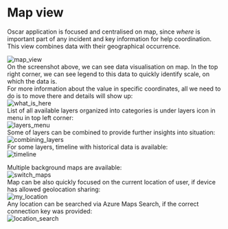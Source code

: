 # Map view

Oscar application is focused and centralised on map, since _where_ is important part of any incident and key information for help coordination. This view combines data with their geographical occurrence.       

![map_view](./screenshots/map_view.png)                   
On the screenshot above, we can see data visualisation on map. In the top right corner, we can see legend to this data to quickly identify scale, on which the data is.          
For more information about the value in specific coordinates, all we need to do is to move there and details will show up:     
![what_is_here](./screenshots/what_is_here.png)           
List of all available layers organized into categories is under layers icon in menu in top left corner:         
![layers_menu](./screenshots/layers_menu.png)        
Some of layers can be combined to provide further insights into situation:        
![combining_layers](./screenshots/combining_layers.png)        
For some layers, timeline with historical data is available:       
![timeline](./screenshots/timeline.png)       
       
Multiple background maps are available:       
![switch_maps](./screenshots/switch_maps.png)       
Map can be also quickly focused on the current location of user, if device has allowed geolocation sharing:       
![my_location](./screenshots/my_location.png)      
Any location can be searched via Azure Maps Search, if the correct connection key was provided:      
![location_search](./screenshots/location_search.png)
